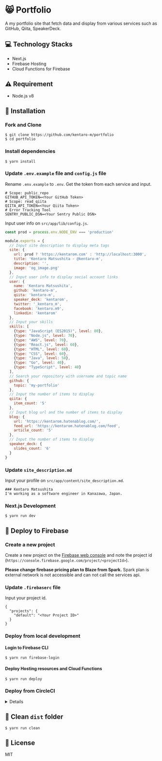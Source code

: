 # :smile_cat: Portfolio
A my portfolio site that fetch data and display from various services such as GitHub, Qiita, SpeakerDeck.

## :computer: Technology Stacks
* Next.js
* Firebase Hosting
* Cloud Functions for Firebase

## :warning: Requirement
* Node.js v8 

## :floppy_disk: Installation

### Fork and Clone 
```
$ git clone https://github.com/kentaro-m/portfolio
$ cd portfolio
```

### Install dependencies
```
$ yarn install
```

### Update `.env.example` file and `config.js` file
Rename `.env.example` to `.env`. Get the token from each service and input.
```
# Scope: public_repo
GITHUB_API_TOKEN=<Your GitHub Token>
# Scope: read_qiita
QIITA_API_TOKEN=<Your Qiita Token>
# Error Tracking Tool
SENTRY_PUBLIC_DSN=<Your Sentry Public DSN> 
```

Input user info on `src/app/lib/config.js`.
```js
const prod = process.env.NODE_ENV === 'production'

module.exports = {
  // Input site description to display meta tags
  site: {
    url: prod ? 'https://kentarom.com' : 'http://localhost:3000',
    title: 'Kentaro Matsushita - @kentaro-m',
    description: '',
    image: 'og_image.png'
  },
  // Input user info to display social account links
  user: {
    name: 'Kentaro Matsushita',
    github: 'kentaro-m',
    qiita: 'kentaro-m',
    speaker_deck: 'kentarom',
    twitter: '_kentaro_m',
    facebook: 'kentaro.m9',
    linkedin: 'kentarom'
  },
  // Input your skills
  skills: [
    {type: "JavaScript (ES2015)", level: 80},
    {type: "Node.js", level: 70},
    {type: "AWS", level: 70},
    {type: "React.js", level: 60},
    {type: "HTML", level: 60},
    {type: "CSS", level: 60},
    {type: "Java", level: 50},
    {type: "Go", level: 40},
    {type: "TypeScript", level: 40}
  ],
  // Search your repository with username and topic name
  github: {
    topic: 'my-portfolio'
  },
  // Input the number of items to display
  qiita: {
    item_count: '5'
  },
  // Input blog url and the number of items to display
  blog: {
    url: 'https://kentarom.hatenablog.com/',
    feed_url: 'https://kentarom.hatenablog.com/feed',
    article_count: '5'
  },
  // Input the number of items to display
  speaker_deck: {
    slides_count: '6'
  }
}
```

### Update `site_description.md`
Input your profile on `src/app/content/site_description.md`.

```
### Kentaro Matsushita
I'm working as a software engineer in Kanazawa, Japan.
```

### Next.js Development
```
$ yarn run dev
```

## :rocket: Deploy to Firebase

### Create a new project
Create a new project on the [Firebase web console](https://console.firebase.google.com/) and note the project id (`https://console.firebase.google.com/project/<projectId>`). 

**Please change firebase pricing plan to Blaze from Spark.** Spark plan is external network is not accessible and can not call the services api. 

### Update `.firebaserc` file
Input your project id.

```
{
  "projects": {
    "default": "<Your Project ID>"
  }
}
```

### Deploy from local development

#### Login to Firebase CLI
```
$ yarn run firebase-login
```

#### Deploy Hosting resources and Cloud Functions
```
$ yarn run deploy
```

### Deploy from CircleCI

<details>

#### Set up a project on CircleCI
Set up a project by referring to the following pages.

[Getting Started Introduction - CircleCI](https://circleci.com/docs/2.0/getting-started/#setting-up-your-build-on-circleci) 

#### Generate an access token for using the Firebase
```
$ ./node_modules/.bin/firebase login:ci
```

#### Set the environment variables to CircleCI
Set the environment variables by referring to the following pages.

[Using Environment Variables - CircleCI](https://circleci.com/docs/2.0/env-vars/#setting-an-environment-variable-in-a-project)

* `FIREBASE_TOKEN`
* `GITHUB_API_TOKEN`
* `QIITA_API_TOKEN`
* `SENTRY_PUBLIC_DSN`

#### Deploy Hosting resources and Cloud Functions
Run build and deploy for every commit for `master` branch.

</details>

## :shower: Clean `dist` folder
```
$ yarn run clean
```

## :memo: License
MIT